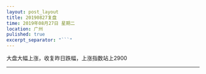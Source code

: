 ```yaml
---
layout: post_layout
title: 20190827复盘
time: 2019年08月27日 星期二
location: 广州
pulished: true
excerpt_separator: "```"
---
```



大盘大幅上涨，收复昨日跌幅，上涨指数站上2900

-------------------------------------------------------
